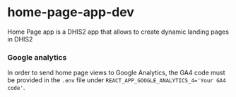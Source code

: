 # home-page-app-dev
Home Page app is a DHIS2 app that allows to create dynamic landing pages in DHIS2

### Google analytics

In order to send home page views to Google Analytics, the GA4 code must be provided in the ```.env``` file under ```REACT_APP_GOOGLE_ANALYTICS_4='Your GA4 code'```.
